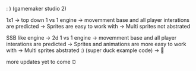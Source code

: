 : )
(gamemaker studio 2)

1x1 -> top down 1 vs 1 engine 
    -> movemment base and all player interations are predicted
    -> Sprites are easy to work with 
    -> Multi sprites not abstrated
    
SSB like engine -> 2d 1 vs 1 engine 
                -> movemment base and all player interations are predicted
                -> Sprites and animations are more easy to work with
                -> Multi sprites abstrated :) (super duck example code) -> 🦆
                
more updates yet to come ⏰
